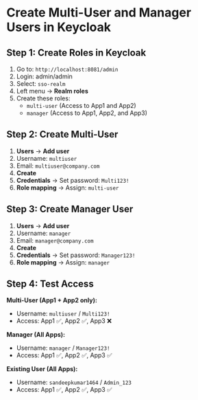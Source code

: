 # Create Multi-User and Manager Users in Keycloak

## Step 1: Create Roles in Keycloak
1. Go to: `http://localhost:8081/admin`
2. Login: admin/admin
3. Select: `sso-realm`
4. Left menu → **Realm roles**
5. Create these roles:
   - `multi-user` (Access to App1 and App2)
   - `manager` (Access to App1, App2, and App3)

## Step 2: Create Multi-User
1. **Users** → **Add user**
2. Username: `multiuser`
3. Email: `multiuser@company.com`
4. **Create**
5. **Credentials** → Set password: `Multi123!`
6. **Role mapping** → Assign: `multi-user`

## Step 3: Create Manager User
1. **Users** → **Add user**
2. Username: `manager`
3. Email: `manager@company.com`
4. **Create**
5. **Credentials** → Set password: `Manager123!`
6. **Role mapping** → Assign: `manager`

## Step 4: Test Access
**Multi-User (App1 + App2 only):**
- Username: `multiuser` / `Multi123!`
- Access: App1 ✅, App2 ✅, App3 ❌

**Manager (All Apps):**
- Username: `manager` / `Manager123!`
- Access: App1 ✅, App2 ✅, App3 ✅

**Existing User (All Apps):**
- Username: `sandeepkumar1464` / `Admin_123`
- Access: App1 ✅, App2 ✅, App3 ✅